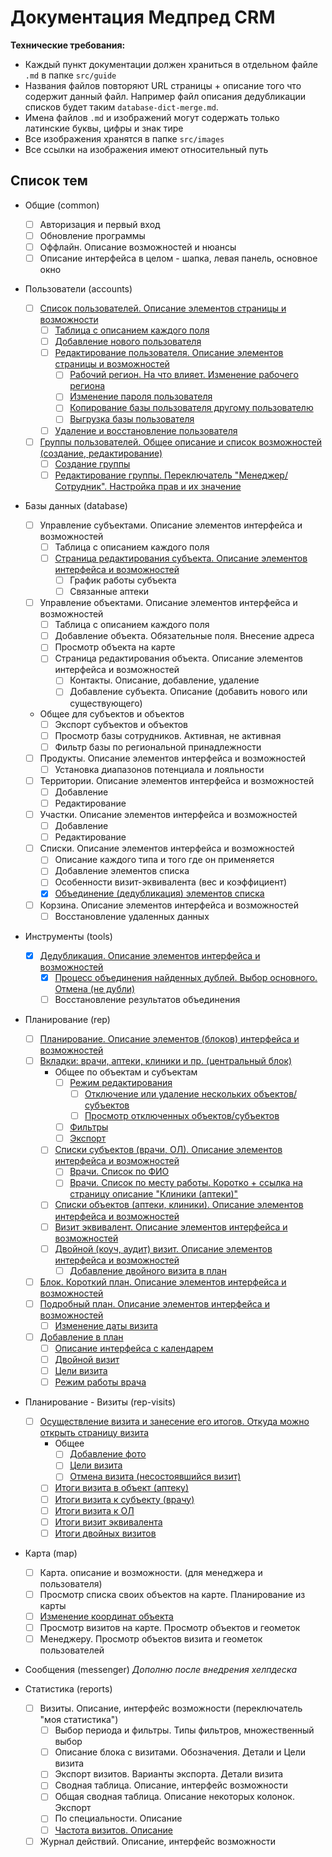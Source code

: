 # Документация Медпред CRM 

**Технические требования:**

- Каждый пункт документации должен храниться в отдельном файле `.md` в папке `src/guide`
- Названия файлов повторяют URL страницы + описание того что содержит данный файл. Например файл описания дедубликации списков будет таким `database-dict-merge.md`.
- Имена файлов `.md` и изображений могут содержать только латинские буквы, цифры и знак тире
- Все изображения хранятся в папке `src/images`
- Все ссылки на изображения имеют относительный путь

## Список тем

- Общие (common)

  - [ ] Авторизация и первый вход
  - [ ] Обновление программы
  - [ ] Оффлайн. Описание возможностей и нюансы
  - [ ] Описание интерфейса в целом - шапка, левая панель, основное окно

- Пользователи (accounts)

  - [ ] [Список пользователей. Описание элементов страницы и возможности](src/guide/accounts-user.md)
    - [ ] [Таблица с описанием каждого поля](src/guide/accounts-user-fields.md)
    - [ ] [Добавление нового пользователя](src/guide/accounts-user-add.md)
    - [ ] [Редактирование пользователя. Описание элементов страницы и возможностей](src/guide/accounts-user-edit.md)
      - [ ] [Рабочий регион. На что влияет. Изменение рабочего региона](src/guide/accounts-user-region.md)
      - [ ] [Изменение пароля пользователя](src/guide/accounts-user-password.md)
      - [ ] [Копирование базы пользователя другому пользователю](src/guide/accounts-user-base-copy.md)
      - [ ] [Выгрузка базы пользователя](src/guide/accounts-user-base-export.md)
    - [ ] [Удаление и восстановление пользователя](src/guide/accounts-user-delete.md)
  - [ ] [Группы пользователей. Общее описание и список возможностей (создание, редактирование)](src/guide/accounts-group.md)
    - [ ] [Создание группы](src/guide/accounts-group-create.md)
    - [ ] [Редактирование группы. Переключатель "Менеджер/Сотрудник". Настройка прав и их значение](src/guide/accounts-group-edit.md)

- Базы данных (database)
  - [ ] Управление субъектами. Описание элементов интерфейса и возможностей
    - [ ] Таблица с описанием каждого поля
    - [ ] [Страница редактирования субъекта. Описание элементов интерфейса и возможностей](src/guide/database-subject-edit.md)
      - [ ] График работы субъекта
      - [ ] Связанные аптеки
  - [ ] Управление объектами. Описание элементов интерфейса и возможностей
    - [ ] Таблица с описанием каждого поля
    - [ ] Добавление объекта. Обязательные поля. Внесение адреса
    - [ ] Просмотр объекта на карте
    - [ ] Страница редактирования объекта. Описание элементов интерфейса и возможностей
      - [ ] Контакты. Описание, добавление, удаление
      - [ ] Добавление субъекта. Описание (добавить нового или существующего)
  - Общее для субъектов и объектов
    - [ ] Экспорт субъектов и объектов
    - [ ] Просмотр базы сотрудников. Активная, не активная
    - [ ] Фильтр базы по региональной принадлежности
  - [ ] Продукты. Описание элементов интерфейса и возможностей
    - [ ] Установка диапазонов потенциала и лояльности
  - [ ] Территории. Описание элементов интерфейса и возможностей
    - [ ] Добавление
    - [ ] Редактирование
  - [ ] Участки. Описание элементов интерфейса и возможностей
    - [ ] Добавление
    - [ ] Редактирование
  - [ ] Списки. Описание элементов интерфейса и возможностей
    - [ ] Описание каждого типа и того где он применяется
    - [ ] Добавление элементов списка
    - [ ] Особенности визит-эквивалента (вес и коэффициент)
    - [x] [Объединение (дедубликация) элементов списка](src/guide/database-dict-merge.md)
  - [ ] Корзина. Описание элементов интерфейса и возможностей
    - [ ] Восстановление удаленных данных

- Инструменты (tools)
  - [x] [Дедубликация. Описание элементов интерфейса и возможностей](src/guide/tools-deduplication.md)
    - [x] [Процесс объединения найденных дублей. Выбор основного. Отмена (не дубли)](src/guide/tools-deduplication-merge.md)
    - [ ] Восстановление результатов объединения

- Планирование (rep)
  - [ ] [Планирование. Описание элементов (блоков) интерфейса и возможностей](src/guide/rep-planning.md)
  - [ ] [Вкладки: врачи, аптеки, клиники и пр. (центральный блок)](src/guide/rep-planning-central-block.md)
    - Общее по объектам и субъектам
      - [ ] [Режим редактирования](src/guide/rep-planning-central-block-edit.md)
        - [ ] [Отключение или удаление нескольких объектов/субъектов](src/guide/rep-planning-central-block-edit-multi.md)
        - [ ] [Просмотр отключенных объектов/субъектов](src/guide/rep-planning-central-block-edit-view.md)
      - [ ] [Фильтры](src/guide/rep-planning-central-block-filters.md)
      - [ ] [Экспорт](src/guide/rep-planning-central-block-export.md)
    - [ ] [Списки субъектов (врачи, ОЛ). Описание элементов интерфейса и возможностей](src/guide/rep-planning-central-block-subjects.md)
      - [ ] [Врачи. Список по ФИО](src/guide/rep-planning-central-block-subjects-fio.md)
      - [ ] [Врачи. Список по месту работы. Коротко + ссылка на страницу описание "Клиники (аптеки)"](src/guide/rep-planning-central-block-subjects-work.md)
    - [ ] [Списки объектов (аптеки, клиники). Описание элементов интерфейса и возможностей](src/guide/rep-planning-central-block-objects.md)
    - [ ] [Визит эквивалент. Описание элементов интерфейса и возможностей](src/guide/rep-planning-central-block-novisit.md)
    - [ ] [Двойной (коуч, аудит) визит. Описание элементов интерфейса и возможностей](src/guide/rep-planning-central-block-double.md)
      - [ ] [Добавление двойного визита в план](src/guide/rep-add-double.md)
  - [ ] [Блок. Короткий план. Описание элементов интерфейса и возможностей](src/guide/rep-planning-short-plan.md)
  - [ ] [Подробный план. Описание элементов интерфейса и возможностей](src/guide/rep-planning-full-plan.md)
    - [ ] [Изменение даты визита](src/guide/rep-planning-full-plan-change-date.md)
  - [ ] [Добавление в план](src/guide/rep-add.md)
    - [ ] [Описание интерфейса с календарем](src/guide/rep-add-calendar.md)
    - [ ] [Двойной визит](src/guide/rep-add-double.md)
    - [ ] [Цели визита](src/guide/rep-add-target.md)
    - [ ] [Режим работы врача](src/guide/rep-add-schedule.md)
    
- Планирование - Визиты (rep-visits)    
  - [ ] [Осуществление визита и занесение его итогов. Откуда можно открыть страницу визита](src/guide/rep-visits.md)
    - Общее
      - [ ] [Добавление фото](src/guide/rep-visits-foto.md)
      - [ ] [Цели визита](src/guide/rep-visits-target.md)
      - [ ] [Отмена визита (несостоявшийся визит)](src/guide/rep-visits-cancel.md)
    - [ ] [Итоги визита в объект (аптеку)](src/guide/rep-visits-object.md)
    - [ ] [Итоги визита к субъекту (врачу)](src/guide/rep-visits-subject.md)
    - [ ] [Итоги визита к ОЛ](src/guide/rep-visits-ol.md)
    - [ ] [Итоги визит эквивалента](src/guide/rep-visits-novisit.md)
    - [ ] [Итоги двойных визитов](src/guide/rep-visits-double.md) 

- Карта (map)
  - [ ] Карта. описание и возможности. (для менеджера и пользователя)
  - [ ] Просмотр списка своих объектов на карте. Планирование из карты
  - [ ] [Изменение координат объекта](src/guide/map-change-object-latlng.md)
  - [ ] Просмотр визитов на карте.  Просмотр объектов и геометок
  - [ ] Менеджеру. Просмотр объектов визита и геометок пользователей

- Сообщения (messenger) *Дополню после внедрения хелпдеска*

- Статистика (reports)
  - [ ] Визиты. Описание, интерфейс возможности (переключатель "моя статистика")
    - [ ] Выбор периода и фильтры. Типы фильтров, множественный выбор
    - [ ] Описание блока с визитами. Обозначения. Детали и Цели визита
    - [ ] Экспорт визитов. Варианты экспорта. Детали визита
    - [ ] Сводная таблица. Описание, интерфейс возможности
    - [ ] Общая сводная таблица. Описание некоторых колонок. Экспорт
    - [ ] По специальности. Описание
    - [ ] [Частота визитов. Описание](src/guide/reports-summary-frequency.md)
  - [ ] Журнал действий. Описание, интерфейс возможности
